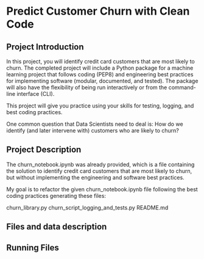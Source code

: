 # Predict Customer Churn with Clean Code

## Project Introduction
In this project, you will identify credit card customers that are most likely to churn. 
The completed project will include a Python package 
for a machine learning project that follows coding (PEP8) and engineering best practices 
for implementing software (modular, documented, and tested). The package will also have 
the flexibility of being run interactively or from the command-line interface (CLI).

This project will give you practice using your skills for testing, logging, and best 
coding practices. 

One common question that Data Scientists need to deal is:
How do we identify (and later intervene with) customers who are likely to churn?

## Project Description
The churn_notebook.ipynb was already provided, which is a file containing the 
solution to identify credit card customers that are most likely to churn, 
but without implementing the engineering and software best practices.

My goal is to refactor the given churn_notebook.ipynb file following the 
best coding practices generating these files:

churn_library.py
churn_script_logging_and_tests.py
README.md

## Files and data description


## Running Files